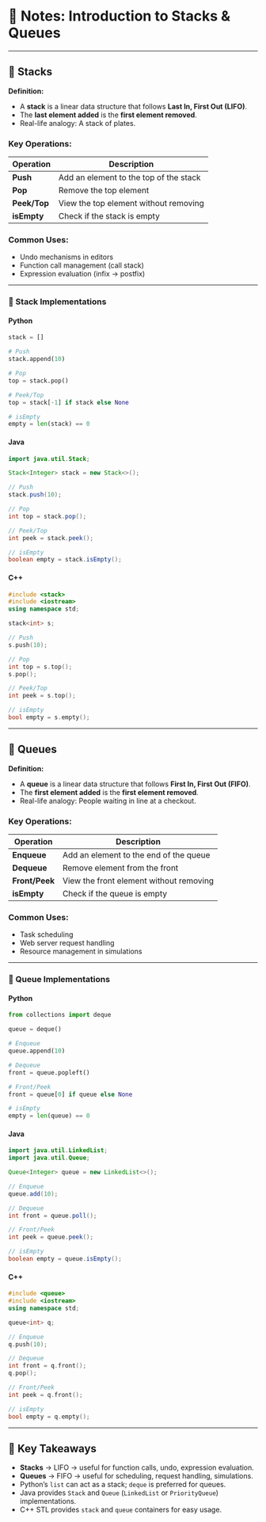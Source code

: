 # 📒 Notes: Introduction to Stacks & Queues

---

## 🔹 Stacks

**Definition:**

- A **stack** is a linear data structure that follows **Last In, First Out (LIFO)**.
- The **last element added** is the **first element removed**.
- Real-life analogy: A stack of plates.

### Key Operations:

|Operation|Description|
|---|---|
|**Push**|Add an element to the top of the stack|
|**Pop**|Remove the top element|
|**Peek/Top**|View the top element without removing|
|**isEmpty**|Check if the stack is empty|

### Common Uses:

- Undo mechanisms in editors
- Function call management (call stack)
- Expression evaluation (infix → postfix)

---

### 🔹 Stack Implementations

#### Python

```python
stack = []

# Push
stack.append(10)

# Pop
top = stack.pop()

# Peek/Top
top = stack[-1] if stack else None

# isEmpty
empty = len(stack) == 0

```

#### Java

```java
import java.util.Stack;

Stack<Integer> stack = new Stack<>();

// Push
stack.push(10);

// Pop
int top = stack.pop();

// Peek/Top
int peek = stack.peek();

// isEmpty
boolean empty = stack.isEmpty();

```

#### C++

```cpp
#include <stack>
#include <iostream>
using namespace std;

stack<int> s;

// Push
s.push(10);

// Pop
int top = s.top();
s.pop();

// Peek/Top
int peek = s.top();

// isEmpty
bool empty = s.empty();

```

---

## 🔹 Queues

**Definition:**

- A **queue** is a linear data structure that follows **First In, First Out (FIFO)**.
- The **first element added** is the **first element removed**.
- Real-life analogy: People waiting in line at a checkout.

### Key Operations:

|Operation|Description|
|---|---|
|**Enqueue**|Add an element to the end of the queue|
|**Dequeue**|Remove element from the front|
|**Front/Peek**|View the front element without removing|
|**isEmpty**|Check if the queue is empty|

### Common Uses:

- Task scheduling
- Web server request handling
- Resource management in simulations

---

### 🔹 Queue Implementations

#### Python

```python
from collections import deque

queue = deque()

# Enqueue
queue.append(10)

# Dequeue
front = queue.popleft()

# Front/Peek
front = queue[0] if queue else None

# isEmpty
empty = len(queue) == 0

```

#### Java

```java
import java.util.LinkedList;
import java.util.Queue;

Queue<Integer> queue = new LinkedList<>();

// Enqueue
queue.add(10);

// Dequeue
int front = queue.poll();

// Front/Peek
int peek = queue.peek();

// isEmpty
boolean empty = queue.isEmpty();

```

#### C++

```cpp
#include <queue>
#include <iostream>
using namespace std;

queue<int> q;

// Enqueue
q.push(10);

// Dequeue
int front = q.front();
q.pop();

// Front/Peek
int peek = q.front();

// isEmpty
bool empty = q.empty();

```

---

## 🔹 Key Takeaways

- **Stacks** → LIFO → useful for function calls, undo, expression evaluation.
- **Queues** → FIFO → useful for scheduling, request handling, simulations.
- Python’s `list` can act as a stack; `deque` is preferred for queues.
- Java provides `Stack` and `Queue` (`LinkedList` or `PriorityQueue`) implementations.
- C++ STL provides `stack` and `queue` containers for easy usage.